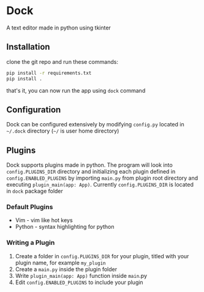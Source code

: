 # Dock

A text editor made in python using tkinter

## Installation

clone the git repo and run these commands:
```sh
pip install -r requirements.txt
pip install .
```

that's it, you can now run the app using `dock` command

## Configuration

Dock can be configured extensively by modifying `config.py` located in `~/.dock` directory (`~/` is user home directory)

## Plugins

Dock supports plugins made in python. The program will look into `config.PLUGINS_DIR` directory and initializing each plugin 
defined in `config.ENABLED_PLUGINS` by importing `main.py` from plugin root directory and executing `plugin_main(app: App)`.
Currently `config.PLUGINS_DIR` is located in `dock` package folder

### Default Plugins

* Vim - vim like hot keys
* Python - syntax highlighting for python

### Writing a Plugin

1. Create a folder in `config.PLUGINS_DIR` for your plugin, titled with your plugin name, for example `my_plugin`
2. Create a `main.py` inside the plugin folder
3. Write `plugin_main(app: App)` function inside `main`.py
4. Edit `config.ENABLED_PLUGINS` to include your plugin